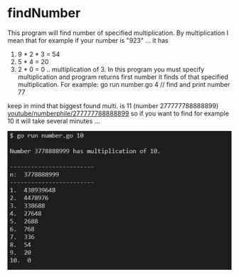 # findNumber
This program will find number of specified multiplication.
By multiplication I mean that for example if your number is "923" ... it has
1) 9 * 2 * 3 = 54
2) 5 * 4 = 20
3) 2 * 0 = 0
.. multiplication of 3.
In this program you must specify multiplication and program returns first number it finds of that specified multiplication.
For example: go run number.go 4 // find and print number 77

keep in mind that biggest found multi. is 11 (number 277777788888899) [youtube/numberphile/277777788888899](https://www.youtube.com/watch?v=Wim9WJeDTHQ)
so if you want to find for example 10 it will take several minutes ...

![screen](https://github.com/ino76/findNumber/blob/master/screen.png)

